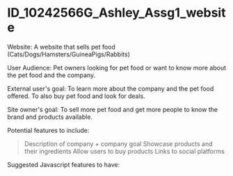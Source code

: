 # ID_10242566G_Ashley_Assg1_website

Website: A website that sells pet food (Cats/Dogs/Hamsters/GuineaPigs/Rabbits)

User Audience: Pet owners looking for pet food or want to know more about the pet food and the company.

External user's goal: To learn more about the company and the pet food offered. To also buy pet food and look for deals.

Site owner's goal: To sell more pet food and get more people to know the brand and products available.

Potential features to include:

> Description of company + company goal
> Showcase products and their ingredients
> Allow users to buy products
> Links to social platforms

Suggested Javascript features to have:

>
